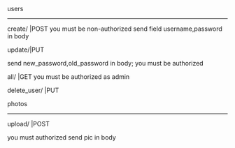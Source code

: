 


users
**************************

create/ |POST
you must be non-authorized 
send field username,password in body


update/|PUT

send new_password,old_password in body;
you must be authorized


all/ |GET
you must be authorized as admin


delete_user/<pk> |PUT




photos
**************************

upload/ |POST

you must authorized send pic in body
